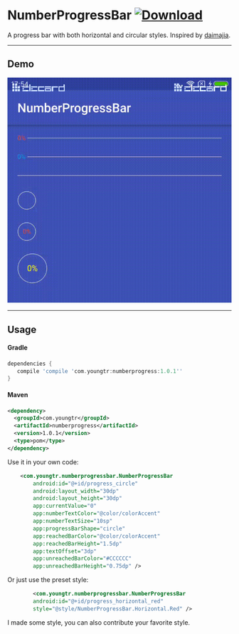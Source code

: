 # NumberProgressBar [ ![Download](https://api.bintray.com/packages/youngtr/maven/numberprogress/images/download.svg) ](https://bintray.com/youngtr/maven/numberprogress/_latestVersion)
A progress bar with both horizontal and circular styles. Inspired by [daimajia](https://github.com/daimajia/NumberProgressBar).

-----

## Demo

![NumberProgressBar](https://github.com/YoungTr/NumberProgressBar/blob/master/gif/progress.gif)

-----

        
Usage
----

#### Gradle

```groovy
dependencies {
   compile 'compile 'com.youngtr:numberprogress:1.0.1''
}
```

#### Maven 

```xml
<dependency>
  <groupId>com.youngtr</groupId>
  <artifactId>numberprogress</artifactId>
  <version>1.0.1</version>
  <type>pom</type>
</dependency>
`````

Use it in your own code:

```xml
    <com.youngtr.numberprogressbar.NumberProgressBar
        android:id="@+id/progress_circle"
        android:layout_width="30dp"
        android:layout_height="30dp"
        app:currentValue="0"
        app:numberTextColor="@color/colorAccent"
        app:numberTextSize="10sp"
        app:progressBarShape="circle"
        app:reachedBarColor="@color/colorAccent"
        app:reachedBarHeight="1.5dp"
        app:textOffset="3dp"
        app:unreachedBarColor="#CCCCCC"
        app:unreachedBarHeight="0.75dp" />
```

Or just use the preset style:

```xml
        <com.youngtr.numberprogressbar.NumberProgressBar
        android:id="@+id/progress_horizontal_red"
        style="@style/NumberProgressBar.Horizontal.Red" />
```

I made some style, you can also contribute your favorite style.

